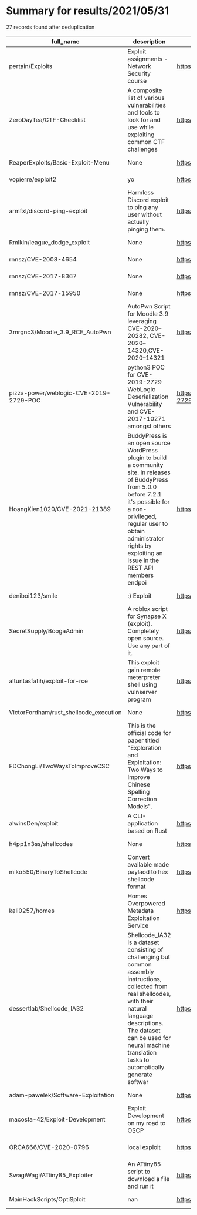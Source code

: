 
# Summary for results/2021/05/31
    
27 records found after deduplication

| full_name | description | html_url | matched_list | matched_count | pushed_at | size | stargazers_count | language | forks_count |
|----------------------------------------|------------------------------------------------------------------------------------------------------------------------------------------------------------------------------------------------------------------------------------------------------------------|-----------------------------------------------------------|-------------------------------------------|-----------------|---------------------------|--------|--------------------|------------|---------------|
| pertain/Exploits | Exploit assignments - Network Security course | https://github.com/pertain/Exploits | ['exploit'] | 1 | 2021-05-31 22:36:28+00:00 | 139 | 0 | C | 1 |
| ZeroDayTea/CTF-Checklist | A composite list of various vulnerabilities and tools to look for and use while exploiting common CTF challenges | https://github.com/ZeroDayTea/CTF-Checklist | ['exploit'] | 1 | 2021-05-31 01:02:31+00:00 | 0 | 0 | | 0 |
| ReaperExploits/Basic-Exploit-Menu | None | https://github.com/ReaperExploits/Basic-Exploit-Menu | ['exploit'] | 1 | 2021-05-31 21:13:12+00:00 | 3 | 0 | | 0 |
| vopierre/exploit2 | yo | https://github.com/vopierre/exploit2 | ['exploit'] | 1 | 2021-05-31 20:21:11+00:00 | 0 | 0 | | 0 |
| armfxl/discord-ping-exploit | Harmless Discord exploit to ping any user without actually pinging them. | https://github.com/armfxl/discord-ping-exploit | ['exploit'] | 1 | 2021-05-31 21:26:15+00:00 | 1 | 0 | | 0 |
| Rmlkin/league_dodge_exploit | None | https://github.com/Rmlkin/league_dodge_exploit | ['exploit'] | 1 | 2021-05-31 22:18:16+00:00 | 9 | 0 | | 0 |
| rnnsz/CVE-2008-4654 | None | https://github.com/rnnsz/CVE-2008-4654 | ['cve-2'] | 1 | 2021-05-31 19:17:57+00:00 | 4830 | 0 | Python | 0 |
| rnnsz/CVE-2017-8367 | None | https://github.com/rnnsz/CVE-2017-8367 | ['cve-2'] | 1 | 2021-05-31 18:59:45+00:00 | 15 | 0 | Python | 0 |
| rnnsz/CVE-2017-15950 | None | https://github.com/rnnsz/CVE-2017-15950 | ['cve-2'] | 1 | 2021-05-31 19:00:19+00:00 | 18 | 0 | Python | 0 |
| 3mrgnc3/Moodle_3.9_RCE_AutoPwn | AutoPwn Script for Moodle 3.9 leveraging CVE-2020–20282, CVE-2020–14320,CVE-2020–14321 | https://github.com/3mrgnc3/Moodle_3.9_RCE_AutoPwn | ['rce'] | 1 | 2021-05-31 19:26:20+00:00 | 18 | 1 | Python | 0 |
| pizza-power/weblogic-CVE-2019-2729-POC | python3 POC for CVE-2019-2729 WebLogic Deserialization Vulnerability and CVE-2017-10271 amongst others | https://github.com/pizza-power/weblogic-CVE-2019-2729-POC | ['cve poc', 'cve-2', 'vulnerability poc'] | 3 | 2021-05-31 14:55:56+00:00 | 5 | 1 | Python | 0 |
| HoangKien1020/CVE-2021-21389 | BuddyPress is an open source WordPress plugin to build a community site. In releases of BuddyPress from 5.0.0 before 7.2.1 it's possible for a non-privileged, regular user to obtain administrator rights by exploiting an issue in the REST API members endpoi | https://github.com/HoangKien1020/CVE-2021-21389 | ['cve-2', 'exploit'] | 2 | 2021-05-31 14:16:20+00:00 | 239 | 13 | Python | 6 |
| deniboi123/smile | :) Exploit | https://github.com/deniboi123/smile | ['exploit'] | 1 | 2021-05-31 12:05:58+00:00 | 14 | 0 | C# | 0 |
| SecretSupply/BoogaAdmin | A roblox script for Synapse X (exploit). Completely open source. Use any part of it. | https://github.com/SecretSupply/BoogaAdmin | ['exploit'] | 1 | 2021-05-31 01:13:37+00:00 | 14 | 0 | Lua | 0 |
| altuntasfatih/exploit-for-rce | This exploit gain remote meterpreter shell using vulnserver program | https://github.com/altuntasfatih/exploit-for-rce | ['exploit', 'rce'] | 2 | 2021-05-31 08:46:16+00:00 | 34 | 1 | C | 2 |
| VictorFordham/rust_shellcode_execution | None | https://github.com/VictorFordham/rust_shellcode_execution | ['shellcode'] | 1 | 2021-05-31 18:11:48+00:00 | 5 | 0 | Rust | 0 |
| FDChongLi/TwoWaysToImproveCSC | This is the official code for paper titled "Exploration and Exploitation: Two Ways to Improve Chinese Spelling Correction Models". | https://github.com/FDChongLi/TwoWaysToImproveCSC | ['exploit'] | 1 | 2021-05-31 10:43:13+00:00 | 4859 | 20 | Python | 4 |
| alwinsDen/exploit | A CLI-application based on Rust | https://github.com/alwinsDen/exploit | ['exploit'] | 1 | 2021-05-31 05:22:03+00:00 | 5 | 0 | Rust | 0 |
| h4pp1n3ss/shellcodes | None | https://github.com/h4pp1n3ss/shellcodes | ['shellcode'] | 1 | 2021-05-31 16:23:55+00:00 | 6 | 0 | Python | 0 |
| miko550/BinaryToShellcode | Convert available made paylaod to hex shellcode format | https://github.com/miko550/BinaryToShellcode | ['shellcode'] | 1 | 2021-05-31 03:05:47+00:00 | 7 | 0 | Python | 0 |
| kali0257/homes | Homes Overpowered Metadata Exploitation Service | https://github.com/kali0257/homes | ['exploit'] | 1 | 2021-05-31 22:50:54+00:00 | 21 | 0 | | 0 |
| dessertlab/Shellcode_IA32 | Shellcode_IA32 is a dataset consisting of challenging but common assembly instructions, collected from real shellcodes, with their natural language descriptions. The dataset can be used for neural machine translation tasks to automatically generate softwar | https://github.com/dessertlab/Shellcode_IA32 | ['exploit', 'shellcode'] | 2 | 2021-05-31 17:52:53+00:00 | 309 | 8 | | 1 |
| adam-pawelek/Software-Exploitation | None | https://github.com/adam-pawelek/Software-Exploitation | ['exploit'] | 1 | 2021-05-31 11:59:26+00:00 | 1229 | 0 | C | 0 |
| macosta-42/Exploit-Development | Exploit Development on my road to OSCP | https://github.com/macosta-42/Exploit-Development | ['exploit'] | 1 | 2021-05-31 12:20:56+00:00 | 1006 | 1 | Python | 1 |
| ORCA666/CVE-2020-0796 | local exploit | https://github.com/ORCA666/CVE-2020-0796 | ['cve poc', 'cve-2', 'exploit'] | 3 | 2021-05-31 16:20:17+00:00 | 77 | 4 | C | 2 |
| SwagiWagi/ATtiny85_Exploiter | An ATtiny85 script to download a file and run it | https://github.com/SwagiWagi/ATtiny85_Exploiter | ['exploit'] | 1 | 2021-05-31 15:31:39+00:00 | 8 | 0 | C++ | 1 |
| MainHackScripts/OptiSploit | nan | https://github.com/MainHackScripts/OptiSploit | ['sploit'] | 1 | 2021-05-31 21:29:33+00:00 | 32 | 0 | nan | 0 |
